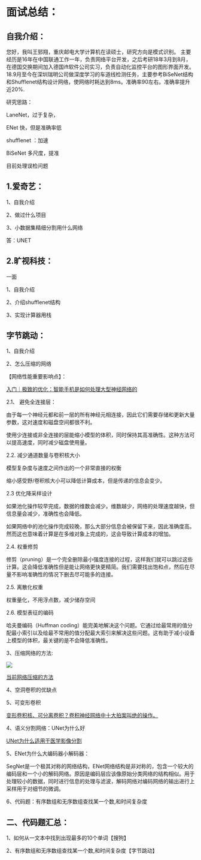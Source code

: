 面试总结：
====================================


自我介绍：
-----------

您好，我叫王郅翔，重庆邮电大学计算机在读硕士，研究方向是模式识别。
主要经历是16年在中国联通工作一年，负责网络平台开发，之后考研18年3月到8月，在德国交换期间加入德国ift软件公司实习，负责自动化监控平台的图形界面开发。
18.9月至今在深圳瑞明公司做深度学习的车道线检测任务，主要参考BiSeNet结构和Shufflenet结构设计网络，使网络时耗达到8ms。准确率90左右。准确率提升近20%.


研究思路：

LaneNet，过于复杂，

ENet 快，但是准确率低

shufflenet ：加速

BiSeNet 多尺度，提准

目前处理误检问题


1.爱奇艺：
-------------------------------------

1、自我介绍

2、做过什么项目

3、小数据集精细分割用什么网络

答：UNET


2.旷视科技：
-------------------------------------

一面

1、自我介绍

2、介绍shufflenet结构

3、实现计算器用栈



字节跳动：
---------------------------------

1、自我介绍

2、怎么压缩的网络



【网络性能重要影响点】：

[入门｜极致的优化：智能手机是如何处理大型神经网络的](http://baijiahao.baidu.com/s?id=1599725448621187064&wfr=spider&for=pc)

2.1、 避免全连接层：

由于每一个神经元都和前一层的所有神经元相连接，因此它们需要存储和更新大量参数，这对速度和磁盘空间都很不利。

使用少连接或非全连接的层能缩小模型的体积，同时保持其高准确性。这种方法可以提高速度，同时减少磁盘使用量。

2.2. 减少通道数量与卷积核大小

模型复杂度与速度之间作出的一个非常直接的权衡

缩小感受野/卷积核大小可以降低计算成本，但是传递的信息会变少。

2.3 优化降采样设计

如果池化操作较早完成，数据的维数会减少。维数越少，网络的处理速度越快，但信息量会减少，准确性也会降低。

如果网络中的池化操作完成较晚，那么大部分信息会被保留下来，因此准确度高。然而这也意味着计算是在多维对象上完成的，这会导致计算成本的增加。

2.4. 权重修剪

修剪（pruning）是一个完全删除最小强度连接的过程，这样我们就可以跳过这些计算。这会降低准确性但是能让网络更快更精简。我们需要找出饱和点，然后在尽量不影响准确性的情况下删去尽可能多的连接。

2.5. 离散化权重

权重量化，不用浮点数，减少储存空间

2.6. 模型表征的编码

哈夫曼编码（Huffman coding）能完美地解决这个问题。它通过给最常用的值分配最小索引以及给最不常用的值分配最大索引来解决这些问题。这有助于减小设备上模型的体积，最关键的是不会降低准确性。



3、压缩网络的方法:

![](http://5b0988e595225.cdn.sohucs.com/images/20180424/e0c25317aa744b4ca822418349d02063.jpeg)



[当前网络压缩的方法](https://www.sohu.com/a/229279060_500659)

4、空洞卷积的优缺点

5、可变形卷积

[变形卷积核、可分离卷积？卷积神经网络中十大拍案叫绝的操作。](https://www.leiphone.com/news/201708/0rQBSwPO62IBhRxV.html)

4、语义分割网络：UNet为什么好

[UNet为什么适用于医学影像分割](https://www.zhihu.com/question/269914775)

5、ENet为什么大编码器小解码器：

SegNet是一个极其对称的网络结构，ENet网络结构是非对称的，包含一个较大的编码层和一个小的解码网络。原因是编码层应该像原始分类网络的结构相似。用于处理较小的数据，同时进行信息的处理与滤波，解码网络对编码网络的输出进行上采样用于对细节的微调。

6、代码题：有序数组和无序数组查找某一个数,和时间复杂度



二、代码题汇总：
--------------------------------------------------------------------------------

1、如何从一文本中找到出现最多的10个单词【搜狗】


2、有序数组和无序数组查找某一个数,和时间复杂度【字节跳动】
